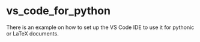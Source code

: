 # vs_code_for_python
There is an example on how to set up the VS Code IDE to use it for pythonic or LaTeX documents. 
